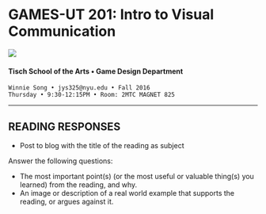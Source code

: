 # GAMES-UT 201: Intro to Visual Communication

![](http://www.fusionfilmfestival.com/wp-content/uploads/2013/01/tisch-logo-left.png)

#### Tisch School of the Arts • Game Design Department

    Winnie Song • jys325@nyu.edu • Fall 2016
    Thursday • 9:30-12:15PM • Room: 2MTC MAGNET 825

---


## READING RESPONSES

* Post to blog with the title of the reading as subject

Answer the following questions:
* The most important point(s) (or the most useful or valuable thing(s) you learned) from the reading, and why.
* An image or description of a real world example that supports the reading, or argues against it.


